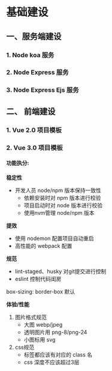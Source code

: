 # 基础建设

## 一、服务端建设

### 1. Node koa 服务

### 2. Node Express 服务

### 3. Node Express Ejs 服务


## 二、 前端建设

### 1. Vue 2.0 项目模板

### 2. Vue 3.0 项目模板

#### 功能执分:

**稳定性**

- 开发人员 node/npm 版本保持一致性
    - 依赖安装时对 npm 版本进行校验
    - 项目启动时对 node 版本进行校验
    - 使用nvm管理 node/npm 版本

**提效**

- 使用 nodemon 配置项目自动重启
- 高性能的 webpack 配置


**规范**

- lint-staged、husky 对git提交进行控制
- eslint 控制代码闺房

box-sizing: border-box 默认

**体验/性能**
1. 图片格式规范
    - 大图 webp/jpeg
    - 透明图片用  png-8/png-24
    - 小图标用 svg
2. css规范
    - 标签都应该有对应的 class 名
    - css 深度不应该超过3层


